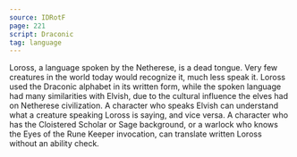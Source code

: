 ```yaml
---
source: IDRotF
page: 221
script: Draconic
tag: language
---
```


Loross, a language spoken by the Netherese, is a dead tongue. Very few creatures in the world today would recognize it, much less speak it. Loross used the Draconic alphabet in its written form, while the spoken language had many similarities with Elvish, due to the cultural influence the elves had on Netherese civilization. A character who speaks Elvish can understand what a creature speaking Loross is saying, and vice versa. A character who has the Cloistered Scholar or Sage background, or a warlock who knows the Eyes of the Rune Keeper invocation, can translate written Loross without an ability check.

